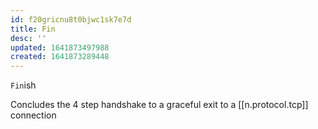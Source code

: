 ```yaml
---
id: f20gricnu8t0bjwc1sk7e7d
title: Fin
desc: ''
updated: 1641873497988
created: 1641873289448
---
```



`Fin`ish

Concludes the 4 step handshake to a graceful exit to a [[n.protocol.tcp]] connection
